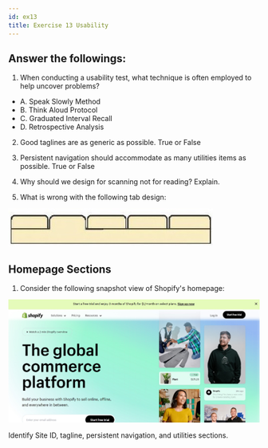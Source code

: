 ```yaml
---
id: ex13
title: Exercise 13 Usability
---
```

## Answer the followings:

1. When conducting a usability test, what technique is often employed to help uncover problems?
* A. Speak Slowly Method
* B. Think Aloud Protocol
* C. Graduated Interval Recall
* D. Retrospective Analysis

2. Good taglines are as generic as possible. True or False

3. Persistent navigation should accommodate as many utilities items as possible. True or False

4. Why should we design for scanning not for reading? Explain.

5. What is wrong with the following tab design:

![](../../static/img/ex13-2.jpg)

## Homepage Sections

1. Consider the following snapshot view of Shopify's homepage:

![](../../static/img/ex13-1.jpg)

Identify Site ID, tagline, persistent navigation, and utilities sections.


##


